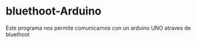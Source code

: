 # bluethoot-Arduino
 Este programa nos permite comunicarnos con un arduino UNO atraves de bluethoot
